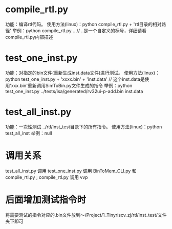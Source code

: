 # compile_rtl.py
功能：编译rtl代码。
使用方法(linux)：python compile_rtl.py + 'rtl目录的相对路径'
举例：python compile_rtl.py .. // ..是一个自定义的标号，详细请看compile_rtl.py内部描述

# test_one_inst.py
功能：对指定的bin文件(重新生成inst.data文件)进行测试。
使用方法(linux)：python test_one_inst.py + 'xxxx.bin' + 'inst.data' // 这个inst.data是使用'xxx.bin'重新调用SimToBin.py文件生成的指令
举例：python test_one_inst.py ../tests/isa/generated/rv32ui-p-add.bin inst.data

# test_all_inst.py
功能：一次性测试 ../rtl/inst_test目录下的所有指令。
使用方法(linux)：python test_all_inst
举例：null

# 调用关系
test_all_inst.py 调用 test_one_inst.py 调用 BinToMem_CLI.py 和 compile_rtl.py ; compile_rtl.py 调用 vvp

# 后面增加测试指令时
将需要测试的指令对应的.bin文件放到～/Project/1_Tinyriscv_zj/rtl/inst_test/文件夹下即可

